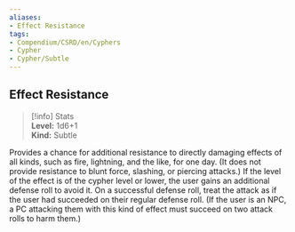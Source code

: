 ```yaml
---
aliases:
- Effect Resistance
tags:
- Compendium/CSRD/en/Cyphers
- Cypher
- Cypher/Subtle
---
```


  
## Effect Resistance  
>[!info] Stats  
> **Level:** 1d6+1  
> **Kind:** Subtle
  
Provides a chance for additional resistance to directly damaging effects of all kinds, such as fire, lightning, and the like, for one day. (It does not provide resistance to blunt force, slashing, or piercing attacks.) If the level of the effect is of the cypher level or lower, the user gains an additional defense roll to avoid it. On a successful defense roll, treat the attack as if the user had succeeded on their regular defense roll. (If the user is an NPC, a PC attacking them with this kind of effect must succeed on two attack rolls to harm them.)
